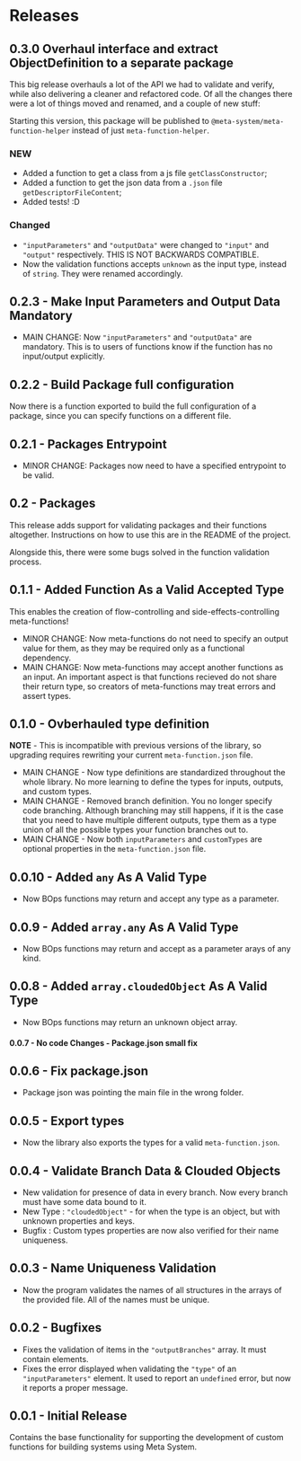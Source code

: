 # Releases
## 0.3.0 Overhaul interface and extract ObjectDefinition to a separate package
This big release overhauls a lot of the API we had to validate and verify, while also delivering a cleaner and refactored code. Of all the changes there were a lot of things moved and renamed, and a couple of new stuff:

Starting this version, this package will be published to `@meta-system/meta-function-helper` instead of just `meta-function-helper`.

### NEW
- Added a function to get a class from a js file `getClassConstructor`;
- Added a function to get the json data from a `.json` file `getDescriptorFileContent`;
- Added tests! :D

### Changed
- `"inputParameters"` and `"outputData"` were changed to `"input"` and `"output"` respectively. THIS IS NOT BACKWARDS COMPATIBLE.
- Now the validation functions accepts `unknown` as the input type, instead of `string`. They were renamed accordingly.

## 0.2.3 - Make Input Parameters and Output Data Mandatory
- MAIN CHANGE: Now `"inputParameters"` and `"outputData"` are mandatory. This is to users of functions know if the function has no input/output explicitly.

## 0.2.2 - Build Package full configuration
Now there is a function exported to build the full configuration of a package, since you can specify functions on a different file.

## 0.2.1 - Packages Entrypoint
- MINOR CHANGE: Packages now need to have a specified entrypoint to be valid.

## 0.2 - Packages
This release adds support for validating packages and their functions altogether. Instructions on how to use this are in the README of the project.

Alongside this, there were some bugs solved in the function validation process.

## 0.1.1 - Added Function As a Valid Accepted Type
This enables the creation of flow-controlling and side-effects-controlling meta-functions!

- MINOR CHANGE: Now meta-functions do not need to specify an output value for them, as they may be required only as a functional dependency.
- MAIN CHANGE: Now meta-functions may accept another functions as an input. An important aspect is that functions recieved do not share their return type, so creators of meta-functions may treat errors and assert types.
## 0.1.0 - Ovberhauled type definition
**NOTE** - This is incompatible with previous versions of the library, so upgrading requires rewriting your current `meta-function.json` file.
- MAIN CHANGE - Now type definitions are standardized throughout the whole library. No more learning to define the types for inputs, outputs, and custom types.
- MAIN CHANGE - Removed branch definition. You no longer specify code branching. Although branching may still happens, if it is the case that you need to have multiple different outputs, type them as a type union of all the possible types your function branches out to.
- MAIN CHANGE - Now both `inputParameters` and `customTypes` are optional properties in the `meta-function.json` file.

## 0.0.10 - Added `any` As A Valid Type
- Now BOps functions may return and accept any type as a parameter.

## 0.0.9 - Added `array.any` As A Valid Type
- Now BOps functions may return and accept as a parameter arays of any kind.

## 0.0.8 - Added `array.cloudedObject` As A Valid Type
- Now BOps functions may return an unknown object array.

#### 0.0.7 - No code Changes - Package.json small fix

## 0.0.6 - Fix package.json
- Package json was pointing the main file in the wrong folder.

## 0.0.5 - Export types
- Now the library also exports the types for a valid `meta-function.json`.

## 0.0.4 - Validate Branch Data & Clouded Objects
- New validation for presence of data in every branch. Now every branch must have some data bound to it.
- New Type : `"cloudedObject"` - for when the type is an object, but with unknown properties and keys.
- Bugfix : Custom types properties are now also verified for their name uniqueness.

## 0.0.3 - Name Uniqueness Validation
- Now the program validates the names of all structures in the arrays of the provided file. All of the names must be unique.

## 0.0.2 - Bugfixes
- Fixes the validation of items in the `"outputBranches"` array. It must contain elements.
- Fixes the error displayed when validating  the `"type"` of an `"inputParameters"` element. It used to report an `undefined` error, but now it reports a proper message.

## 0.0.1 - Initial Release
Contains the base functionality for supporting the development of custom functions for building systems using Meta System.